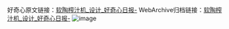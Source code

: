 好奇心原文链接：[软陶榨汁机_设计_好奇心日报-](https://www.qdaily.com/articles/2225.html)
WebArchive归档链接：[软陶榨汁机_设计_好奇心日报-](http://web.archive.org/web/20190623151000/https://www.qdaily.com/articles/2225.html)
![image](http://ww3.sinaimg.cn/large/007d5XDply1g3v66gdcsij30u02bp13m)